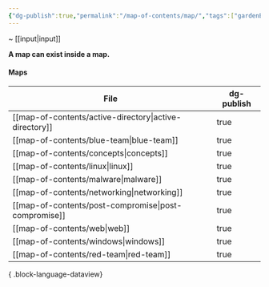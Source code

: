 ```yaml
---
{"dg-publish":true,"permalink":"/map-of-contents/map/","tags":["gardenEntry"]}
---
```


~  [[input\|input]]

**A map can exist inside a map.**
#### Maps
| File                                                      | dg-publish |
| --------------------------------------------------------- | ---------- |
| [[map-of-contents/active-directory\|active-directory]] | true       |
| [[map-of-contents/blue-team\|blue-team]]               | true       |
| [[map-of-contents/concepts\|concepts]]                 | true       |
| [[map-of-contents/linux\|linux]]                       | true       |
| [[map-of-contents/malware\|malware]]                   | true       |
| [[map-of-contents/networking\|networking]]             | true       |
| [[map-of-contents/post-compromise\|post-compromise]]   | true       |
| [[map-of-contents/web\|web]]                           | true       |
| [[map-of-contents/windows\|windows]]                   | true       |
| [[map-of-contents/red-team\|red-team]]                 | true       |

{ .block-language-dataview}

